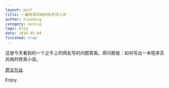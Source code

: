 ```yaml
---
layout: post
title: 一篇修真风格的技术流小说
author: Xiaoming
category: Gossip
tags: blog
date: 2016-05-04
finished: true
---
```


这是今天看到的一个之乎上的网友写的问题答案。原问题是：如何写出一本程序员风格的修真小说。

[原文在此](https://www.zhihu.com/question/32422838/answer/55775344)

Enjoy.
